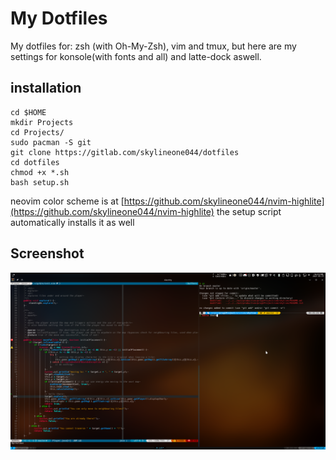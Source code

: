 # My Dotfiles

My dotfiles for: zsh (with Oh-My-Zsh), vim and tmux,
but here are my settings for konsole(with fonts and all) and latte-dock aswell.

## installation

```shell
cd $HOME
mkdir Projects
cd Projects/
sudo pacman -S git
git clone https://gitlab.com/skylineone044/dotfiles
cd dotfiles
chmod +x *.sh
bash setup.sh
```

neovim color scheme is at [https://github.com/skylineone044/nvim-highlite](https://github.com/skylineone044/nvim-highlite)
the setup script automatically installs it as well

## Screenshot

![nvim, and a couple terminals](screenshots/Screenshot_20210527_162302.png)

